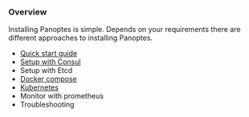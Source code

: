 
### Overview

Installing Panoptes is simple. Depends on your requirements there are different approaches to installing Panoptes.  

- [Quick start guide](quick_start.md)
- [Setup with Consul](consul.md)
- Setup with Etcd
- [Docker compose](demo_consul_shard.md) 
- [Kubernetes](k8s.md)
- Monitor with prometheus
- Troubleshooting 